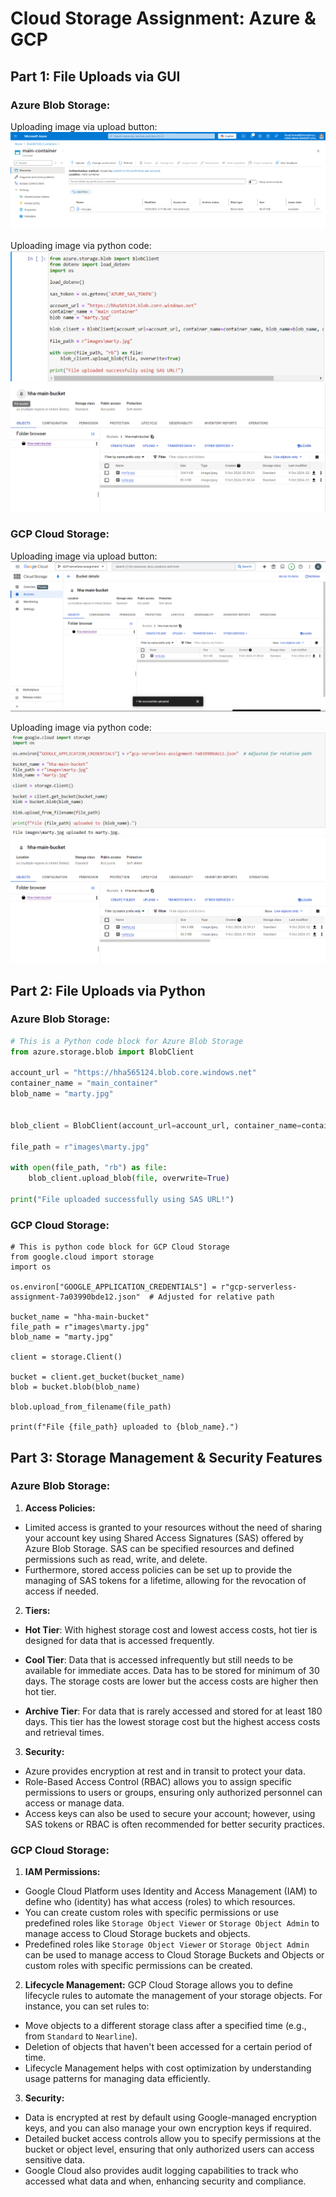 # Cloud Storage Assignment: Azure & GCP

## Part 1: File Uploads via GUI

### Azure Blob Storage:
Uploading image via upload button:
![Azure Upload Screenshot](./images/azure-1.png)

Uploading image via python code:
![Azure Upload Screenshot](./images/azure-2.png)
![Azure Upload Screenshot](./images/azure-3.png)


### GCP Cloud Storage:
Uploading image via upload button:
![Azure Upload Screenshot](./images/gcp-1.png)

Uploading image via python code:
![Azure Upload Screenshot](./images/gcp-2.png)
![Azure Upload Screenshot](./images/gcp-3.png)

## Part 2: File Uploads via Python

### Azure Blob Storage:
```python
# This is a Python code block for Azure Blob Storage
from azure.storage.blob import BlobClient

account_url = "https://hha565124.blob.core.windows.net"
container_name = "main_container"
blob_name = "marty.jpg"


blob_client = BlobClient(account_url=account_url, container_name=container_name, blob_name=blob_name, credential=sas_token)

file_path = r"images\marty.jpg"  

with open(file_path, "rb") as file:
    blob_client.upload_blob(file, overwrite=True)

print("File uploaded successfully using SAS URL!")
```

  
### GCP Cloud Storage:

    # This is python code block for GCP Cloud Storage
    from google.cloud import storage
    import os
    
    os.environ["GOOGLE_APPLICATION_CREDENTIALS"] = r"gcp-serverless-assignment-7a03990bde12.json"  # Adjusted for relative path
    
    bucket_name = "hha-main-bucket"
    file_path = r"images\marty.jpg"  
    blob_name = "marty.jpg"
    
    client = storage.Client()
    
    bucket = client.get_bucket(bucket_name)
    blob = bucket.blob(blob_name)
    
    blob.upload_from_filename(file_path)
    
    print(f"File {file_path} uploaded to {blob_name}.")

## Part 3: Storage Management & Security Features

### Azure Blob Storage:
1. **Access Policies:**
 - Limited access is granted to your resources without the need of sharing your account key using Shared Access Signatures (SAS) offered by Azure Blob Storage. SAS can be specified resources and defined permissions such as read, write, and delete. 
 - Furthermore, stored access policies can be set up to provide the managing of SAS tokens for a lifetime, allowing for the revocation of access if needed.

2. **Tiers:**
 - **Hot Tier**: With highest storage cost and lowest access costs, hot tier is designed for data that is accessed frequently.
   
 - **Cool Tier**: Data that is accessed infrequently but still needs to be available for immediate acces. Data has to be stored for minimum of 30 days. The storage costs are lower but the access costs are higher then hot tier.

 - **Archive Tier**: For data that is rarely accessed and stored for at least 180 days. This tier has the lowest storage cost but the highest access costs and retrieval times.
 
3. **Security:**
 -  Azure provides encryption at rest and in transit to protect your data.
-   Role-Based Access Control (RBAC) allows you to assign specific permissions to users or groups, ensuring only authorized personnel can access or manage data.
-   Access keys can also be used to secure your account; however, using SAS tokens or RBAC is often recommended for better security practices.

### GCP Cloud Storage:
1. **IAM Permissions:**
 -   Google Cloud Platform uses Identity and Access Management (IAM) to define who (identity) has what access (roles) to which resources. 
-   You can create custom roles with specific permissions or use predefined roles like `Storage Object Viewer` or `Storage Object Admin` to manage access to Cloud Storage buckets and objects.
-   Predefined roles like `Storage Object Viewer` or `Storage Object Admin` can be used to manage access to Cloud Storage Buckets and Objects or custom roles with specific permissions can be created.

2. **Lifecycle Management:**
GCP Cloud Storage allows you to define lifecycle rules to automate the management of your storage objects. For instance, you can set rules to:

-   Move objects to a different storage class after a specified time (e.g., from `Standard` to `Nearline`).
-   Deletion of objects that haven't been accessed for a certain period of time.
-   Lifecycle Management helps with cost optimization by understanding usage patterns for managing data efficiently.

3. **Security:**
 -   Data is encrypted at rest by default using Google-managed encryption keys, and you can also manage your own encryption keys if required.
-   Detailed bucket access controls allow you to specify permissions at the bucket or object level, ensuring that only authorized users can access sensitive data.
-   Google Cloud also provides audit logging capabilities to track who accessed what data and when, enhancing security and compliance.
